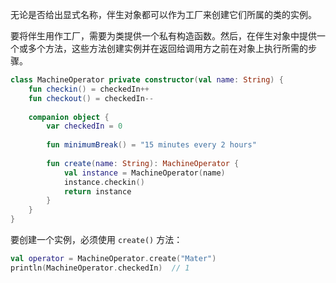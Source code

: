 无论是否给出显式名称，伴生对象都可以作为工厂来创建它们所属的类的实例。

要将伴生用作工厂，需要为类提供一个私有构造函数。然后，在伴生对象中提供一个或多个方法，这些方法创建实例并在返回给调用方之前在对象上执行所需的步骤。

```kotlin
class MachineOperator private constructor(val name: String) {
	fun checkin() = checkedIn++
	fun checkout() = checkedIn--
	
	companion object {
		var checkedIn = 0
		
		fun minimumBreak() = "15 minutes every 2 hours"
		
		fun create(name: String): MachineOperator {
			val instance = MachineOperator(name)
			instance.checkin()
			return instance
		}
	}
}
```

要创建一个实例，必须使用 `create()` 方法：

```kotlin
val operator = MachineOperator.create("Mater")
println(MachineOperator.checkedIn)	// 1
```

